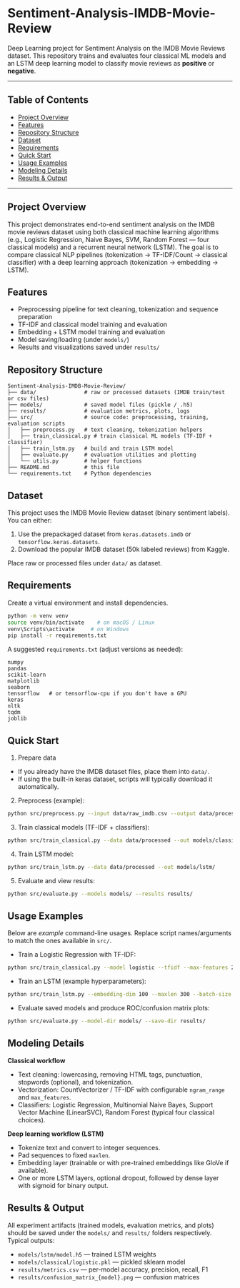 # Sentiment-Analysis-IMDB-Movie-Review

Deep Learning project for Sentiment Analysis on the IMDB Movie Reviews dataset. This repository trains and evaluates four classical ML models and an LSTM deep learning model to classify movie reviews as **positive** or **negative**.

---

## Table of Contents

* [Project Overview](#project-overview)
* [Features](#features)
* [Repository Structure](#repository-structure)
* [Dataset](#dataset)
* [Requirements](#requirements)
* [Quick Start](#quick-start)
* [Usage Examples](#usage-examples)
* [Modeling Details](#modeling-details)
* [Results & Output](#results--output)
  
---

## Project Overview

This project demonstrates end-to-end sentiment analysis on the IMDB movie reviews dataset using both classical machine learning algorithms (e.g., Logistic Regression, Naive Bayes, SVM, Random Forest — four classical models) and a recurrent neural network (LSTM). The goal is to compare classical NLP pipelines (tokenization → TF-IDF/Count → classical classifier) with a deep learning approach (tokenization → embedding → LSTM).

## Features

* Preprocessing pipeline for text cleaning, tokenization and sequence preparation
* TF-IDF and classical model training and evaluation
* Embedding + LSTM model training and evaluation
* Model saving/loading (under `models/`)
* Results and visualizations saved under `results/`

## Repository Structure

```
Sentiment-Analysis-IMDB-Movie-Review/
├── data/               # raw or processed datasets (IMDB train/test or csv files)
├── models/             # saved model files (pickle / .h5)
├── results/            # evaluation metrics, plots, logs
├── src/                # source code: preprocessing, training, evaluation scripts
│   ├── preprocess.py   # text cleaning, tokenization helpers
│   ├── train_classical.py # train classical ML models (TF-IDF + classifier)
│   ├── train_lstm.py   # build and train LSTM model
│   ├── evaluate.py     # evaluation utilities and plotting
│   └── utils.py        # helper functions
├── README.md           # this file
└── requirements.txt    # Python dependencies
```

## Dataset

This project uses the IMDB Movie Review dataset (binary sentiment labels). You can either:

1. Use the prepackaged dataset from `keras.datasets.imdb` or `tensorflow.keras.datasets`.
2. Download the popular IMDB dataset (50k labeled reviews) from Kaggle.
   
Place raw or processed files under `data/` as dataset.

## Requirements

Create a virtual environment and install dependencies.

```bash
python -m venv venv
source venv/bin/activate    # on macOS / Linux
venv\Scripts\activate     # on Windows
pip install -r requirements.txt
```

A suggested `requirements.txt` (adjust versions as needed):

```
numpy
pandas
scikit-learn
matplotlib
seaborn
tensorflow   # or tensorflow-cpu if you don't have a GPU
keras
nltk
tqdm
joblib
```

## Quick Start

1. Prepare data

* If you already have the IMDB dataset files, place them into `data/`.
* If using the built-in keras dataset, scripts will typically download it automatically.

2. Preprocess (example):

```bash
python src/preprocess.py --input data/raw_imdb.csv --output data/processed
```

3. Train classical models (TF-IDF + classifiers):

```bash
python src/train_classical.py --data data/processed --out models/classical/
```

4. Train LSTM model:

```bash
python src/train_lstm.py --data data/processed --out models/lstm/
```

5. Evaluate and view results:

```bash
python src/evaluate.py --models models/ --results results/
```

## Usage Examples

Below are *example* command-line usages. Replace script names/arguments to match the ones available in `src/`.

* Train a Logistic Regression with TF-IDF:

```bash
python src/train_classical.py --model logistic --tfidf --max-features 20000
```

* Train an LSTM (example hyperparameters):

```bash
python src/train_lstm.py --embedding-dim 100 --maxlen 300 --batch-size 64 --epochs 10
```

* Evaluate saved models and produce ROC/confusion matrix plots:

```bash
python src/evaluate.py --model-dir models/ --save-dir results/
```

## Modeling Details

**Classical workflow**

* Text cleaning: lowercasing, removing HTML tags, punctuation, stopwords (optional), and tokenization.
* Vectorization: CountVectorizer / TF-IDF with configurable `ngram_range` and `max_features`.
* Classifiers: Logistic Regression, Multinomial Naive Bayes, Support Vector Machine (LinearSVC), Random Forest (typical four classical choices).

**Deep learning workflow (LSTM)**

* Tokenize text and convert to integer sequences.
* Pad sequences to fixed `maxlen`.
* Embedding layer (trainable or with pre-trained embeddings like GloVe if available).
* One or more LSTM layers, optional dropout, followed by dense layer with sigmoid for binary output.

## Results & Output

All experiment artifacts (trained models, evaluation metrics, and plots) should be saved under the `models/` and `results/` folders respectively. Typical outputs:

* `models/lstm/model.h5` — trained LSTM weights
* `models/classical/logistic.pkl` — pickled sklearn model
* `results/metrics.csv` — per-model accuracy, precision, recall, F1
* `results/confusion_matrix_{model}.png` — confusion matrices
